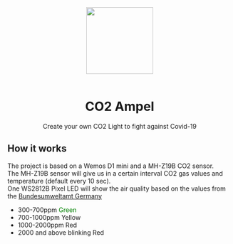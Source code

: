 <div align="center">
    <a href="https://github.com/tekkiebros/co2ampel">
        <img width="150" height="150" src="images/logo.png">
    </a>
    <br>
    <br>
    <h1>CO2 Ampel</h1>
    <p>
        Create your own CO2 Light to fight against Covid-19
    </p>
</div>

## How it works
The project is based on a Wemos D1 mini and a MH-Z19B CO2 sensor.\
The MH-Z19B sensor will give us in a certain interval CO2 gas values and temperature (default every 10 sec).\
One WS2812B Pixel LED will show the air quality based on the values from the [Bundesumweltamt Germany](https://www.umweltbundesamt.de/sites/default/files/medien/pdfs/kohlendioxid_2008.pdf)
- 300-700ppm <span style="color:green">Green</span>
- 700-1000ppm Yellow
- 1000-2000ppm Red
- 2000 and above blinking Red
